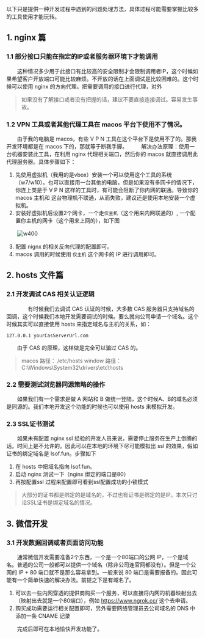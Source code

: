 以下只是提供一种开发过程中遇到的问题处理方法，具体过程可能需要掌握比较多的工具使用才能玩转。

## 1. nginx 篇

### 1.1 部分接口只能在指定的IP或者服务器环境下才能调用

　　这种情况多少用于此接口有比较高的安全限制才会限制调用者IP，这个时候如果希望客户开放端口可能比较麻烦。不开放的话在上面调试是比较困难的。这个时候可以使用 nginx 的方向代理。把需要调用的接口进行代理，对外

> 如果没有了解接口或者没有把握的话，建议不要直接连接调试。容易发生事故。
>

### 1.2 VPN 工具或者其他代理工具在 macos 平台下使用不了情况。

　　由于我的电脑是 macos，有些 V P N 工具在这个平台下是使用不了的。那我开发环境都是在 macos 下的，那就等于断我手脚。
　　
解决办法原理：使用一台机器安装此工具，在利用 nginx 代理相关端口，然后你的 macos 就直接调用此代理服务器。具体步骤如下：

1. 先使用虚拟机（我用的是vbox）安装一个可以使用这个工具的系统（w7/w10）。也可以直接用一台其他的电脑，但是如果没有多网卡的情况下，你连上类是于 V P N 这样的工具时，有可能会阻断了你内网的联通。导致你的 macos 主机和 这台物理机不联通，从而失败，建议还是使用本地安装一个虚拟机。
2. 安装好虚拟机后设置2个网卡，一个走`仅主机`（这个用来内网联通的）, 一个配置你主机的网卡（这个用来上网的），如下图

　　![w400](http://img.lsof.fun/2020-03-27-15853219156875.jpg)

3. 配置 nignx 的相关反向代理的配置即可。
4. macos 调用的时候使用 `仅主机` 这个网卡的 IP 进行调用即可。

## 2. hosts 文件篇

### 2.1 开发调试 CAS 相关认证逻辑

　　　　有时候我们去调试 CAS 认证的时候，大多数 CAS 服务器只支持域名的回调，这个时候我们本地开发需要调试的时候。要么就向公司申请一个域名。这个时候其实可以直接使用 hosts 来指定域名与主机的关系，如：

```
127.0.0.1 yourCasServerUrl.com
```

　　由于 CAS 的原理，这样做是完全可以骗过 CAS 的。

> macos 路径： /etc/hosts
> window 路径：C:\Windows\System32\drivers\etc\hosts
>

### 2.2 需要测试浏览器同源策略的操作

　　如果我们有一个需求是做 A 网站和 B 做统一登陆，这个时候A、B的域名必须是同源的。我们本地开发这个功能的时候也可以使用 hosts 来模拟开发。

### 2.3 SSL证书测试

　　如果未有配置 nginx ssl 经验的开发人员来说，需要停止服务在生产上倒腾的话。时间上是不允许的。因此可以在本地的环境下尽可能模拟出 ssl 的效果，假如证书的绑定域名是 lsof.fun。步骤如下

1. 在 hosts 中把域名指向 lsof.fun。
2. 启动 nginx 测试一下（nginx 绑定的端口是80）
3. 再按配置ssl 过程来配置即可看到ssl配置成功的小锁模式

> 大部分的证书都是绑定的是域名的，不过也有证书是绑定的是IP。本次只讨论SSL证书是绑定域名的情况。
>

## 3. 微信开发

### 3.1 开发数据回调或者页面访问功能

　　通常微信开发需要准备2个东西，一个是一个80端口的公网 IP，一个是域名。普通的公司一般都可以提供一个域名（除非公司连官网都没有）。但是一个公网的 IP + 80 端口就不是那么容易拿到。一般来说 80 端口是需要报备的。因此可能有一个简单快速的解决办法。前提之下是有域名了。

1. 可以去一些内网穿透的提供商购买一个服务，可以直接将内网的机器映射出去（映射出去就是一个80端口），例如 https://www.ngrok.cc/ 这个去申请。
2. 购买成功需要运行相关配置即可，另外需要网络管理员去公司域名的 DNS 中添加一条 CNAME 记录

　　完成后即可在本地愉快开发功能了。
